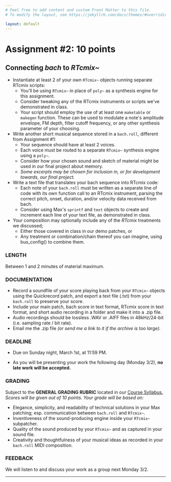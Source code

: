 ```yaml
---
# Feel free to add content and custom Front Matter to this file.
# To modify the layout, see https://jekyllrb.com/docs/themes/#overriding-theme-defaults

layout: default
---
```

# Assignment #2: 10 points
## Connecting _bach_ to _RTcmix~_ 

* Instantiate at least 2 of your own `RTcmix~` objects running separate RTcmix scripts:
	* You'll be using `RTcmix~` in place of `poly~` as a synthesis engine for this assignment.
	* Consider tweaking any of the RTcmix instruments or scripts we've demonstrated in class.
	* Your script should employ the use of at least one `maketable` or `makegen` function. These can be used to modulate a note's amplitude envelope, FM depth, filter cutoff frequency, or any other synthesis parameter of your choosing.
* Write another short musical sequence stored in a `bach.roll`, different from Assignment #1:
	* Your sequence should have at least 2 voices.
	* Each voice must be routed to a separate `RTcmix~` synthesis engine using a `poly~`.
	* Consider how your chosen sound and sketch of material might be used in our final project about memory.
	* _Some excerpts may be chosen for inclusion in, or for development towards, our final project._
* Write a text file that translates your bach sequence into RTcmix code:
	* Each note of your `bach.roll` must be written as a separate line of code with its own function call to an RTcmix instrument, parsing the correct pitch, onset, duration, and/or velocity data received from bach.
	* Consider using Max's `sprintf` and `text` objects to create and increment each line of your text file, as demonstrated in class.
* Your composition may optionally include any of the _RTcmix_ treatments we discussed;
	* Either those covered in class in our demo patches, or
	* Any treatment or combination/chain thereof you can imagine, using bus_config() to combine them.

### LENGTH
Between 1 and 2 minutes of material maximum.

### DOCUMENTATION
* Record a soundfile of your score playing back from your `RTcmix~` objects using the Quickrecord patch, and export a text file (.txt) from your `bach.roll` to preserve your score.  
* Include your main patch, bach score in text format, RTcmix score in text format, and short audio recording in a folder and make it into a .zip file.
* Audio recordings should be lossless .WAV or .AIFF files in 48kHz/24-bit (i.e. sampling rate / bit rate).
* Email me the .zip file _(or send me a link to it if the archive is too large)._

### DEADLINE
* <p class="redish">Due on Sunday night, March 1st, at 11:59 PM.</p>
* As you will be presenting your work the following day (Monday 3/2), **no late work will be accepted.**

### GRADING
Subject to the **GENERAL GRADING RUBRIC** located in our <a href="/index.html">Course Syllabus.</a>  
_Scores will be given out of 10 points. Your grade will be based on:_
* Elegance, simplicity, and readability of technical solutions in your Max patching; esp. communication between `bach.roll` and `RTcmix~`.
* Inventiveness of the sound-producing engine inside your `RTcmix~` subpatcher.
* Quality of the sound produced by your `RTcmix~` and as captured in your sound file.
* Creativity and thoughtfulness of your musical ideas as recorded in your `bach.roll` MIDI composition.

### FEEDBACK
We will listen to and discuss your work as a group next Monday 3/2.

* * *